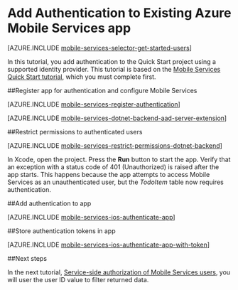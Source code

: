 <properties
	pageTitle="Add Authentication to Existing Azure Mobile Services App (iOS) | Mobile Dev Center"
	description="Learn how to use Mobile Services to authenticate users of your iOS app through a variety of identity providers, including Google, Facebook, Twitter, and Microsoft."
	services="mobile-services"
	documentationCenter="ios"
	authors="krisragh"
	manager="dwrede"
	editor=""/>

<tags
	ms.service="mobile-services"
	ms.workload="mobile"
	ms.tgt_pltfrm="mobile-ios"
	ms.devlang="objective-c"
	ms.topic="article"
	ms.date="04/13/2015"
	ms.author="krisragh"/>

# Add Authentication to Existing Azure Mobile Services app

[AZURE.INCLUDE [mobile-services-selector-get-started-users](../includes/mobile-services-selector-get-started-users.md)]

In this tutorial, you add authentication to the Quick Start project using a supported identity provider. This tutorial is based on the [Mobile Services Quick Start tutorial], which you must complete first.

##<a name="register"></a>Register app for authentication and configure Mobile Services

[AZURE.INCLUDE [mobile-services-register-authentication](../includes/mobile-services-register-authentication.md)]

[AZURE.INCLUDE [mobile-services-dotnet-backend-aad-server-extension](../includes/mobile-services-dotnet-backend-aad-server-extension.md)]

##<a name="permissions"></a>Restrict permissions to authenticated users

[AZURE.INCLUDE [mobile-services-restrict-permissions-dotnet-backend](../includes/mobile-services-restrict-permissions-dotnet-backend.md)]

In Xcode, open the project. Press the **Run** button to  start the app. Verify that an exception with a status code of 401 (Unauthorized) is raised after the app starts. This happens because the app attempts to access Mobile Services as an unauthenticated user, but the _TodoItem_ table now requires authentication.

##<a name="add-authentication"></a>Add authentication to app

[AZURE.INCLUDE [mobile-services-ios-authenticate-app](../includes/mobile-services-ios-authenticate-app.md)]

##<a name="store-authentication"></a>Store authentication tokens in app

[AZURE.INCLUDE [mobile-services-ios-authenticate-app-with-token](../includes/mobile-services-ios-authenticate-app-with-token.md)]

##<a name="next-steps"></a>Next steps

In the next tutorial, [Service-side authorization of Mobile Services users], you will user the user ID value to filter returned data.

<!-- Anchors. -->
[Register your app for authentication and configure Mobile Services]: #register
[Restrict table permissions to authenticated users]: #permissions
[Add authentication to the app]: #add-authentication
[Next Steps]:#next-steps
[Storing authentication tokens in your app]:#store-authentication

<!-- URLs. -->
[Service-side authorization of Mobile Services users]: mobile-services-dotnet-backend-service-side-authorization.md
[Mobile Services Quick Start tutorial]: mobile-services-dotnet-backend-ios-get-started.md
[Get started with data]: mobile-services-dotnet-backend-ios-get-started-data.md
[Get started with authentication]: mobile-services-dotnet-backend-ios-get-started-users.md
[Get started with push notifications]: mobile-services-dotnet-backend-ios-get-started-push.md
[Authorize users with scripts]: mobile-services-dotnet-backend-ios-authorize-users-in-scripts.md

[Azure Management Portal]: https://manage.windowsazure.com/
[Mobile Services .NET How-to Conceptual Reference]: /develop/mobile/how-to-guides/work-with-net-client-library
[Register your Windows Store app package for Microsoft authentication]: mobile-services-how-to-register-store-app-package-microsoft-authentication.md
